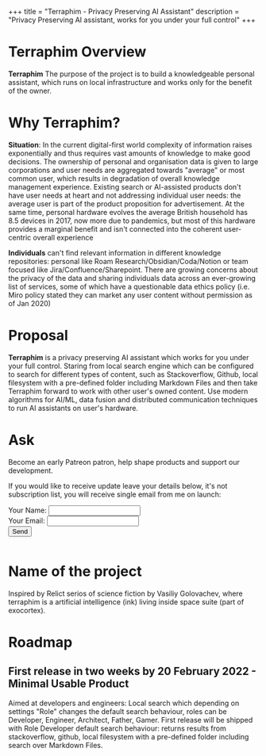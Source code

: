 +++
title = "Terraphim - Privacy Preserving AI Assistant"
description = "Privacy Preserving AI assistant, works for you under your full control"
+++

# Terraphim Overview
**Terraphim** The purpose of the project is to build a knowledgeable personal assistant, which runs on local infrastructure and works only for the benefit of the owner.

# Why Terraphim?
**Situation**: In the current digital-first world complexity of information raises exponentially and thus requires vast amounts of knowledge to make good decisions. The ownership of personal and organisation data is given to large corporations and user needs are aggregated towards "average" or most common user, which results in degradation of overall knowledge management experience. Existing search or AI-assisted products don't have user needs at heart and not addressing individual user needs: the average user is part of the product proposition for advertisement. At the same time, personal hardware evolves the average British household has 8.5 devices in 2017, now more due to pandemics, but most of this hardware provides a marginal benefit and isn't connected into the coherent user-centric overall experience

**Individuals** can't find relevant information in different knowledge repositories: personal like Roam Research/Obsidian/Coda/Notion or team focused like Jira/Confluence/Sharepoint. There are  growing concerns about the privacy of the data and sharing individuals data across an ever-growing list of services, some of which have a questionable data ethics policy (i.e. Miro policy stated they can market any user content without permission as of Jan 2020)

# Proposal
**Terraphim** is a privacy preserving AI assistant which works for you under your full control. Staring from local search engine which can be configured to search for different types of content, such as Stackoverflow, Github, local filesystem with a pre-defined folder including Markdown Files and then take Terraphim forward to work with other user's owned content.
Use modern algorithms for AI/ML, data fusion and distributed communication techniques to run AI assistants on user's hardware. 

# Ask
Become an early Patreon patron, help shape products and support our development. 

If you would like to receive update leave your details below, it's not subscription list, you will receive single email from me on launch:
<section class="section">
  <div class="container">
    <div class="columns is-left">
      <div class="column is-6 has-text-left">
        <form name="terraphimlist" method="POST" data-netlify="true">
      <div class="field is-pulled-left">
            <label class="label">Your Name: <input type="text" name="name" /></label>   
      </div>
  <div class="field is-pulled-left">
    <label class="label">Your Email: <input type="email" name="email" /></label>
  </div>
  <div class="field is-pulled-right">
    <button type="submit">Send</button>
  </div>
</form>
      </div>
    </div>
  </div>
</section>

# Name of the project
Inspired by Relict serios of science fiction by Vasiliy Golovachev, where terraphim is a artificial intelligence (ink) living inside space suite (part of exocortex).

# Roadmap 
## First release in two weeks by 20 February 2022 - Minimal Usable Product
Aimed at developers and engineers: Local search which depending on settings "Role" changes the default search behaviour, roles can be Developer, Engineer, Architect, Father, Gamer. First release will be shipped with Role Developer default search behaviour: returns results from stackoverflow, github, local filesystem with a pre-defined folder including search over Markdown Files.

</div>
